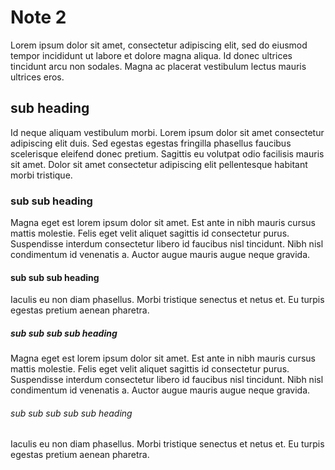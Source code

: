 # Note 2

Lorem ipsum dolor sit amet, consectetur adipiscing elit, sed do eiusmod tempor incididunt ut labore et dolore magna aliqua. Id donec ultrices tincidunt arcu non sodales. Magna ac placerat vestibulum lectus mauris ultrices eros.

## sub heading

Id neque aliquam vestibulum morbi. Lorem ipsum dolor sit amet consectetur adipiscing elit duis. Sed egestas egestas fringilla phasellus faucibus scelerisque eleifend donec pretium. Sagittis eu volutpat odio facilisis mauris sit amet. Dolor sit amet consectetur adipiscing elit pellentesque habitant morbi tristique.

### sub sub heading

Magna eget est lorem ipsum dolor sit amet. Est ante in nibh mauris cursus mattis molestie. Felis eget velit aliquet sagittis id consectetur purus. Suspendisse interdum consectetur libero id faucibus nisl tincidunt. Nibh nisl condimentum id venenatis a. Auctor augue mauris augue neque gravida.

#### sub sub sub heading

Iaculis eu non diam phasellus. Morbi tristique senectus et netus et. Eu turpis egestas pretium aenean pharetra.

##### sub sub sub sub heading

Magna eget est lorem ipsum dolor sit amet. Est ante in nibh mauris cursus mattis molestie. Felis eget velit aliquet sagittis id consectetur purus. Suspendisse interdum consectetur libero id faucibus nisl tincidunt. Nibh nisl condimentum id venenatis a. Auctor augue mauris augue neque gravida.

###### sub sub sub sub sub heading

Iaculis eu non diam phasellus. Morbi tristique senectus et netus et. Eu turpis egestas pretium aenean pharetra.
